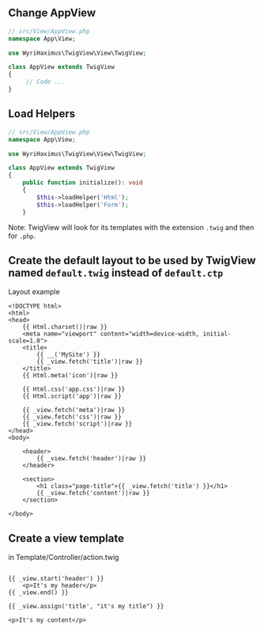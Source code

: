 ## Change AppView
```PHP
// src/View/AppView.php
namespace App\View;

use WyriHaximus\TwigView\View\TwigView;

class AppView extends TwigView
{
     // Code ...
}
```

## Load Helpers
```PHP
// src/View/AppView.php
namespace App\View;

use WyriHaximus\TwigView\View\TwigView;

class AppView extends TwigView
{
    public function initialize(): void
    {
        $this->loadHelper('Html');
        $this->loadHelper('Form');
    }
```

Note: TwigView will look for its templates with the extension `.twig` and then for `.php`.

## Create the default layout to be used by TwigView named `default.twig` instead of `default.ctp`
Layout example
```Twig
<!DOCTYPE html>
<html>
<head>
    {{ Html.charset()|raw }}
    <meta name="viewport" content="width=device-width, initial-scale=1.0">
    <title>
        {{ __('MySite') }}
        {{ _view.fetch('title')|raw }}
    </title>
    {{ Html.meta('icon')|raw }}

    {{ Html.css('app.css')|raw }}
    {{ Html.script('app')|raw }}

    {{ _view.fetch('meta')|raw }}
    {{ _view.fetch('css')|raw }}
    {{ _view.fetch('script')|raw }}
</head>
<body>

    <header>
        {{ _view.fetch('header')|raw }}
    </header>

    <section>
        <h1 class="page-title">{{ _view.fetch('title') }}</h1>
        {{ _view.fetch('content')|raw }}
    </section>

</body>
```

## Create a view template
in Template/Controller/action.twig
```Twig

{{ _view.start('header') }}
    <p>It's my header</p>
{{ _view.end() }}

{{ _view.assign('title', "it's my title") }}

<p>It's my content</p>
```
